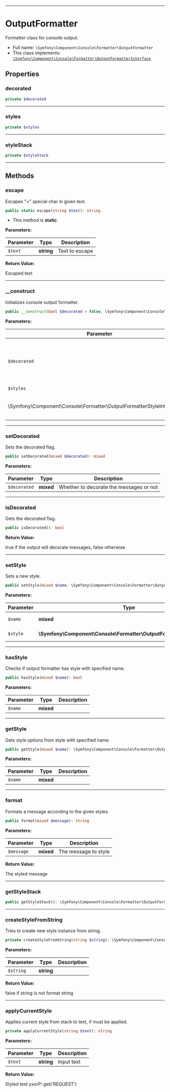 ***

# OutputFormatter

Formatter class for console output.

* Full name: `\Symfony\Component\Console\Formatter\OutputFormatter`
* This class implements:
  [`\Symfony\Component\Console\Formatter\OutputFormatterInterface`](./OutputFormatterInterface.md)

## Properties

### decorated

```php
private $decorated
```

***

### styles

```php
private $styles
```

***

### styleStack

```php
private $styleStack
```

***

## Methods

### escape

Escapes "<" special char in given text.

```php
public static escape(string $text): string
```

* This method is **static**.

**Parameters:**

| Parameter | Type | Description |
|-----------|------|-------------|
| `$text` | **string** | Text to escape |

**Return Value:**

Escaped text



***

### __construct

Initializes console output formatter.

```php
public __construct(bool $decorated = false, \Symfony\Component\Console\Formatter\OutputFormatterStyleInterface[] $styles = array()): mixed
```

**Parameters:**

| Parameter | Type | Description |
|-----------|------|-------------|
| `$decorated` | **bool** | Whether this formatter should actually decorate strings |
| `$styles` | **
\Symfony\Component\Console\Formatter\OutputFormatterStyleInterface[]** | Array of &quot;name =&gt; FormatterStyle&quot; instances |

***

### setDecorated

Sets the decorated flag.

```php
public setDecorated(mixed $decorated): mixed
```

**Parameters:**

| Parameter | Type | Description |
|-----------|------|-------------|
| `$decorated` | **mixed** | Whether to decorate the messages or not |

***

### isDecorated

Gets the decorated flag.

```php
public isDecorated(): bool
```

**Return Value:**

true if the output will decorate messages, false otherwise



***

### setStyle

Sets a new style.

```php
public setStyle(mixed $name, \Symfony\Component\Console\Formatter\OutputFormatterStyleInterface $style): mixed
```

**Parameters:**

| Parameter | Type | Description |
|-----------|------|-------------|
| `$name` | **mixed** | The style name |
| `$style` | **\Symfony\Component\Console\Formatter\OutputFormatterStyleInterface** | The style instance |

***

### hasStyle

Checks if output formatter has style with specified name.

```php
public hasStyle(mixed $name): bool
```

**Parameters:**

| Parameter | Type | Description |
|-----------|------|-------------|
| `$name` | **mixed** |  |

***

### getStyle

Gets style options from style with specified name.

```php
public getStyle(mixed $name): \Symfony\Component\Console\Formatter\OutputFormatterStyleInterface
```

**Parameters:**

| Parameter | Type | Description |
|-----------|------|-------------|
| `$name` | **mixed** |  |

***

### format

Formats a message according to the given styles.

```php
public format(mixed $message): string
```

**Parameters:**

| Parameter | Type | Description |
|-----------|------|-------------|
| `$message` | **mixed** | The message to style |

**Return Value:**

The styled message



***

### getStyleStack

```php
public getStyleStack(): \Symfony\Component\Console\Formatter\OutputFormatterStyleStack
```

***

### createStyleFromString

Tries to create new style instance from string.

```php
private createStyleFromString(string $string): \Symfony\Component\Console\Formatter\OutputFormatterStyle|false
```

**Parameters:**

| Parameter | Type | Description |
|-----------|------|-------------|
| `$string` | **string** |  |

**Return Value:**

false if string is not format string



***

### applyCurrentStyle

Applies current style from stack to text, if must be applied.

```php
private applyCurrentStyle(string $text): string
```

**Parameters:**

| Parameter | Type | Description |
|-----------|------|-------------|
| `$text` | **string** | Input text |

**Return Value:**

Styled text yxorP::get('REQUEST')
